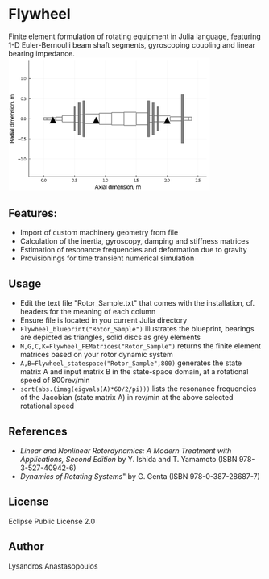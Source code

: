 # Flywheel
Finite element formulation of rotating equipment in Julia language, featuring 1-D  Euler-Bernoulli beam shaft segments, gyroscoping coupling and linear bearing impedance.\
<img src= "pictures/SampleBlue.PNG"  width="400">

## Features:
* Import of custom machinery geometry from file
* Calculation of the inertia, gyroscopy, damping and stiffness matrices
* Estimation of resonance frequencies and deformation due to gravity
* Provisionings for time transient numerical simulation

## Usage
* Edit the text file "Rotor_Sample.txt" that comes with the installation, cf. headers for the meaning of each column
* Ensure file is located in you current Julia directory
* `Flywheel_blueprint("Rotor_Sample")` illustrates the blueprint, bearings are depicted as triangles, solid discs as grey elements
* `M,G,C,K=Flywheel_FEMatrices("Rotor_Sample")` returns the finite element matrices based on your rotor dynamic system
* `A,B=Flywheel_statespace("Rotor_Sample",800)` generates the state matrix A and input matrix B in the state-space domain, at a rotational speed of 800rev/min
* `sort(abs.(imag(eigvals(A)*60/2/pi)))` lists the resonance frequencies of the Jacobian (state matrix A) in rev/min at the above selected rotational speed

## References
* *Linear and Nonlinear Rotordynamics: A Modern Treatment with Applications, Second Edition* by Y. Ishida and T. Yamamoto (ISBN 978-3-527-40942-6)
* *Dynamics of Rotating Systems*" by G. Genta (ISBN 978-0-387-28687-7)

## License
Eclipse Public License 2.0

## Author
Lysandros Anastasopoulos
